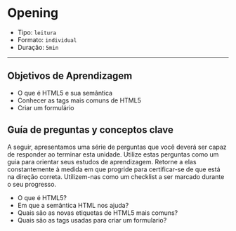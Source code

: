 # Opening

- Tipo: `leitura`
- Formato: `individual`
- Duração: `5min`

***

## Objetivos de Aprendizagem

- O que é HTML5 e sua semântica
- Conhecer as tags mais comuns de HTML5
- Criar um formulário



## Guía de preguntas y conceptos clave

A seguir, apresentamos uma série de perguntas que você deverá ser capaz de
responder ao terminar esta unidade. Utilize estas perguntas como um guia para
orientar seus estudos de aprendizagem. Retorne a elas constantemente à medida em
que progride para certificar-se de que está na direção correta. Utilizem-nas
como um checklist a ser marcado durante o seu progresso.

- O que é HTML5?
- Em que a semântica HTML nos ajuda?
- Quais são as novas etiquetas de HTML5 mais comuns?
- Quais são as tags usadas para criar um formulario?

